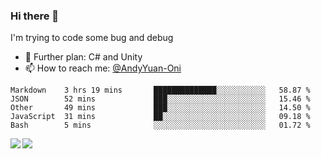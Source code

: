 ### Hi there 👋

I'm trying to code some bug and debug

- 🌱 Further plan: C# and Unity
- 📫 How to reach me: [@AndyYuan-Oni](https://github.com/AndyYuan-Oni)


<!--START_SECTION:waka-->
```text
Markdown    3 hrs 19 mins       ██████████████░░░░░░░░░░░   58.87 % 
JSON        52 mins             ███░░░░░░░░░░░░░░░░░░░░░░   15.46 % 
Other       49 mins             ███░░░░░░░░░░░░░░░░░░░░░░   14.50 % 
JavaScript  31 mins             ██░░░░░░░░░░░░░░░░░░░░░░░   09.18 % 
Bash        5 mins              ░░░░░░░░░░░░░░░░░░░░░░░░░   01.72 %
```
<!--END_SECTION:waka-->

  <!--**AndyYuan-Oni/AndyYuan-Oni** is a ✨ _special_ ✨ repository because its `README.md` (this file) appears on your GitHub profile.-->
<!--[![Top Langs](https://github-readme-stats.vercel.app/api/top-langs/?username=AndyYUan-Oni&layout=compact)](https://github.com/AndyYUan-Oni/github-readme-stats)-->
<a href="https://github.com/AndyYUan-Oni/github-readme-stats">
  <img align="left" src="https://github-readme-stats.vercel.app/api?username=AndyYUan-Oni&hide=stars" />
</a>
<a href="https://github.com/AndyYUan-Oni/github-readme-stats">
  <img align="left" src="https://github-readme-stats.vercel.app/api/top-langs/?username=AndyYUan-Oni&layout=compact" />
</a>

